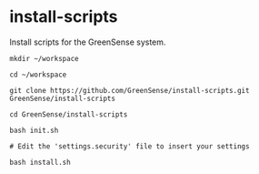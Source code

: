 # install-scripts
Install scripts for the GreenSense system.

```
mkdir ~/workspace

cd ~/workspace

git clone https://github.com/GreenSense/install-scripts.git GreenSense/install-scripts

cd GreenSense/install-scripts

bash init.sh

# Edit the 'settings.security' file to insert your settings

bash install.sh
```
